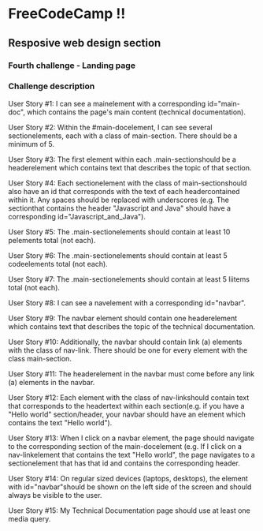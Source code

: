 # FreeCodeCamp !!
## Resposive web design section
### Fourth challenge - Landing page

### Challenge description

User Story #1: I can see a mainelement with a corresponding id="main-doc", which contains the page's main content (technical documentation).

User Story #2: Within the #main-docelement, I can see several sectionelements, each with a class of main-section. There should be a minimum of 5.

User Story #3: The first element within each .main-sectionshould be a headerelement which contains text that describes the topic of that section.

User Story #4: Each sectionelement with the class of main-sectionshould also have an id that corresponds with the text of each headercontained within it. Any spaces should be replaced with underscores (e.g. The sectionthat contains the header "Javascript and Java" should have a corresponding id="Javascript_and_Java").

User Story #5: The .main-sectionelements should contain at least 10 pelements total (not each).

User Story #6: The .main-sectionelements should contain at least 5 codeelements total (not each).

User Story #7: The .main-sectionelements should contain at least 5 liitems total (not each).

User Story #8: I can see a navelement with a corresponding id="navbar".

User Story #9: The navbar element should contain one headerelement which contains text that describes the topic of the technical documentation.

User Story #10: Additionally, the navbar should contain link (a) elements with the class of nav-link. There should be one for every element with the class main-section.

User Story #11: The headerelement in the navbar must come before any link (a) elements in the navbar.

User Story #12: Each element with the class of nav-linkshould contain text that corresponds to the headertext within each section(e.g. if you have a "Hello world" section/header, your navbar should have an element which contains the text "Hello world").

User Story #13: When I click on a navbar element, the page should navigate to the corresponding section of the main-docelement (e.g. If I click on a nav-linkelement that contains the text "Hello world", the page navigates to a sectionelement that has that id and contains the corresponding header.

User Story #14: On regular sized devices (laptops, desktops), the element with id="navbar"should be shown on the left side of the screen and should always be visible to the user.

User Story #15: My Technical Documentation page should use at least one media query.
